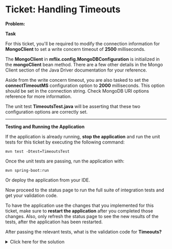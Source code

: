 # Ticket: Handling Timeouts


**Problem:**

**Task**

For this ticket, you'll be required to modify the connection information for **MongoClient** to set a write concern timeout of **2500** milliseconds.

The **MongoClient** in **mflix.config.MongoDBConfiguration** is initialized in the **mongoClient** bean method. There are a few other details in the Mongo Client section of the Java Driver documentation for your reference.

Aside from the write concern timeout, you are also tasked to set the **connectTimeoutMS** configuration option to **2000** milliseconds. This option should be set in the connection string. Check MongoDB URI options reference for more information.

The unit test **TimeoutsTest.java** will be asserting that these two configuration options are correctly set.

---

**Testing and Running the Application**

If the application is already running, **stop the application** and run the unit tests for this ticket by executing the following command:

```
mvn test -Dtest=TimeoutsTest
```

Once the unit tests are passing, run the application with:

```
mvn spring-boot:run
```

Or deploy the application from your IDE.

Now proceed to the status page to run the full suite of integration tests and get your validation code.

To have the application use the changes that you implemented for this ticket, make sure to **restart the application** after you completed those changes. Also, only refresh the status page to see the new results of the tests, after the application has been restarted.

After passing the relevant tests, what is the validation code for **Timeouts?**
<details> 
  <summary>Click here for the solution</summary>
   Answer: 5addf035498efdeb55e90b01
</details>

